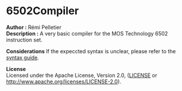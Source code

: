 # 6502Compiler
**Author :** Rémi Pelletier  
**Description :** A very basic compiler for the MOS Technology 6502 instruction set.  
  
**Considerations**
If the expeccted syntax is unclear, please refer to the [syntax guide](SYNTAXGUIDE.md).

  
**License**  
Licensed under the Apache License, Version 2.0, ([LICENSE](LICENSE) or http://www.apache.org/licenses/LICENSE-2.0).
